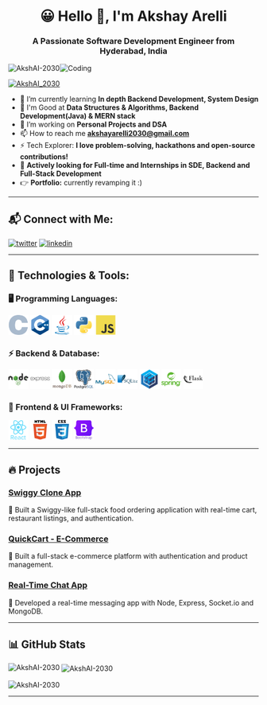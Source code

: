 <h1 align="center">😀 Hello 👋, I'm Akshay Arelli</h1>
<h3 align="center">A Passionate Software Development Engineer from Hyderabad, India</h3>

<img align="right" alt="Coding" width="400" src="https://media.giphy.com/media/qgQUggAC3Pfv687qPC/giphy.gif">

<p align="left"> <img src="https://komarev.com/ghpvc/?username=AkshAI-2030&label=Profile%20views&color=0e75b6&style=flat" alt="AkshAI-2030" /> </p>

<p align="left"> <a href="https://twitter.com/AkshAI_2030" target="blank"><img src="https://img.shields.io/twitter/follow/AkshAI_2030?logo=twitter&style=for-the-badge" alt="AkshAI_2030" /></a> </p>

- 🌱 I’m currently learning **In depth Backend Development, System Design**
- 💬 I'm Good at **Data Structures & Algorithms, Backend Development(Java) & MERN stack**
- 🚀 I’m working on **Personal Projects and DSA**
- 📫 How to reach me **akshayarelli2030@gmail.com**
- ⚡ Tech Explorer: **I love problem-solving, hackathons and open-source contributions!**
- 🧐 **Actively looking for Full-time and Internships in SDE, Backend and Full-Stack Development**
- 👉 **Portfolio:** currently revamping it :)
---

## 📬 Connect with Me:
<p align="left">
<a href="https://twitter.com/AkshAI_2030" target="blank"><img align="center" src="https://raw.githubusercontent.com/rahuldkjain/github-profile-readme-generator/master/src/images/icons/Social/twitter.svg" alt="twitter" height="30" width="40" /></a>
<a href="https://linkedin.com/in/akshay-arelli-b5476b32a/" target="blank"><img align="center" src="https://raw.githubusercontent.com/rahuldkjain/github-profile-readme-generator/master/src/images/icons/Social/linked-in-alt.svg" alt="linkedin" height="30" width="40" /></a>
</p>

---

## 🚀 Technologies & Tools:
### 🖥️ Programming Languages:
<p align="left">
  <img src="https://raw.githubusercontent.com/devicons/devicon/master/icons/c/c-original.svg" alt="C" width="40" height="40"/>
  <img src="https://raw.githubusercontent.com/devicons/devicon/master/icons/cplusplus/cplusplus-original.svg" alt="C++" width="40" height="40"/>
  <img src="https://raw.githubusercontent.com/devicons/devicon/master/icons/java/java-original.svg" alt="Java" width="40" height="40"/>
  <img src="https://raw.githubusercontent.com/devicons/devicon/master/icons/python/python-original.svg" alt="Python" width="40" height="40"/>
  <img src="https://raw.githubusercontent.com/devicons/devicon/master/icons/javascript/javascript-original.svg" alt="JavaScript" width="40" height="40"/>
</p>

### ⚡ Backend & Database:
<p align="left">
  <img src="https://raw.githubusercontent.com/devicons/devicon/master/icons/nodejs/nodejs-original-wordmark.svg" alt="Node.js" width="40" height="40"/>
  <img src="https://raw.githubusercontent.com/devicons/devicon/master/icons/express/express-original-wordmark.svg" alt="Express.js" width="40" height="40"/>
  <img src="https://raw.githubusercontent.com/devicons/devicon/master/icons/mongodb/mongodb-original-wordmark.svg" alt="MongoDB" width="40" height="40"/>
  <img src="https://raw.githubusercontent.com/devicons/devicon/master/icons/postgresql/postgresql-original-wordmark.svg" alt="PostgreSQL" width="40" height="40"/>
  <img src="https://raw.githubusercontent.com/devicons/devicon/master/icons/mysql/mysql-original-wordmark.svg" alt="MySQL" width="40" height="40"/>
  <img src="https://raw.githubusercontent.com/devicons/devicon/master/icons/sqlite/sqlite-original-wordmark.svg" alt="SQLite" width="40" height="40"/>
  <img src="https://raw.githubusercontent.com/devicons/devicon/master/icons/sequelize/sequelize-original.svg" alt="Sequelize" width="40" height="40"/>
  <img src="https://raw.githubusercontent.com/devicons/devicon/master/icons/spring/spring-original-wordmark.svg" alt="Spring" width="40" height="40"/>
  <img src="https://raw.githubusercontent.com/devicons/devicon/master/icons/flask/flask-original-wordmark.svg" alt="Flask" width="40" height="40"/>
</p>

### 🎨 Frontend & UI Frameworks:
<p align="left">
  <img src="https://raw.githubusercontent.com/devicons/devicon/master/icons/react/react-original-wordmark.svg" alt="React" width="40" height="40"/>
  <img src="https://raw.githubusercontent.com/devicons/devicon/master/icons/html5/html5-original-wordmark.svg" alt="HTML5" width="40" height="40"/>
  <img src="https://raw.githubusercontent.com/devicons/devicon/master/icons/css3/css3-original-wordmark.svg" alt="CSS3" width="40" height="40"/>
  <img src="https://raw.githubusercontent.com/devicons/devicon/master/icons/bootstrap/bootstrap-original-wordmark.svg" alt="Bootstrap" width="40" height="40"/>
</p>

---

## 🔥 Projects

### [Swiggy Clone App](https://swiggy-clone-app-frontend.onrender.com/)
🍔 Built a Swiggy-like full-stack food ordering application with real-time cart, restaurant listings, and authentication.

### [QuickCart - E-Commerce](https://akshayarelli.ccbp.tech/login)
🛒 Built a full-stack e-commerce platform with authentication and product management.

### [Real-Time Chat App](https://chatappv2-frontend.onrender.com/login)
💬 Developed a real-time messaging app with Node, Express, Socket.io and MongoDB.

---

## 📊 GitHub Stats
<p><img align="left" src="https://github-readme-stats.vercel.app/api/top-langs?username=AkshAI-2030&show_icons=true&locale=en&layout=compact" alt="AkshAI-2030" /></p>

<p>&nbsp;<img align="center" src="https://github-readme-stats.vercel.app/api?username=AkshAI-2030&show_icons=true&locale=en" alt="AkshAI-2030" /></p>

<p><img align="center" src="https://github-readme-streak-stats.herokuapp.com/?user=AkshAI-2030&" alt="AkshAI-2030" /></p>

---
